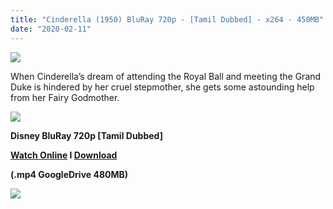 ```yaml
---
title: "Cinderella (1950) BluRay 720p - [Tamil Dubbed] - x264 - 450MB"
date: "2020-02-11"
---
```


[![](https://1.bp.blogspot.com/-jfgZf1XEyiE/XkLCzTWl4xI/AAAAAAAAA6c/bu2GQl7G9doTXkM1k2QLbH2Z9A1019njwCLcBGAsYHQ/s1600/cinderella_1_md.jpg)](https://1.bp.blogspot.com/-jfgZf1XEyiE/XkLCzTWl4xI/AAAAAAAAA6c/bu2GQl7G9doTXkM1k2QLbH2Z9A1019njwCLcBGAsYHQ/s1600/cinderella_1_md.jpg)

When Cinderella’s dream of attending the Royal Ball and meeting the Grand Duke is hindered by her cruel stepmother, she gets some astounding help from her Fairy Godmother.

[![](https://1.bp.blogspot.com/-fai1ZuUwnbA/XIjy2aT4irI/AAAAAAAAANw/WFW0YRK47_8GLAt3pPBSzBk0GJA6Mk5fgCPcBGAYYCw/s1600/torrborder.gif)](https://1.bp.blogspot.com/-fai1ZuUwnbA/XIjy2aT4irI/AAAAAAAAANw/WFW0YRK47_8GLAt3pPBSzBk0GJA6Mk5fgCPcBGAYYCw/s1600/torrborder.gif)

**Disney BluRay 720p \[Tamil Dubbed\]**

**[Watch Online](https://drive.google.com/file/d/1BssdLO2gYbcy0vdXbNtZAXTeJdF4zawt/view) I [Download](https://drive.google.com/uc?id=1BssdLO2gYbcy0vdXbNtZAXTeJdF4zawt&export=download)**

**(.mp4 GoogleDrive 480MB)**

[![](https://1.bp.blogspot.com/-fai1ZuUwnbA/XIjy2aT4irI/AAAAAAAAANw/WFW0YRK47_8GLAt3pPBSzBk0GJA6Mk5fgCPcBGAYYCw/s1600/torrborder.gif)](https://1.bp.blogspot.com/-fai1ZuUwnbA/XIjy2aT4irI/AAAAAAAAANw/WFW0YRK47_8GLAt3pPBSzBk0GJA6Mk5fgCPcBGAYYCw/s1600/torrborder.gif)
